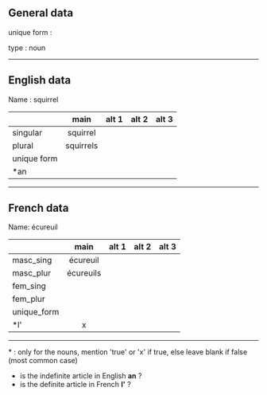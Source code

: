 ## General data

unique form :

type : noun

---

## English data

Name : squirrel

|             |   main    | alt 1 | alt 2 | alt 3 |
| :---------- | :-------: | :---: | :---: | ----- |
| singular    | squirrel  |       |       |       |
| plural      | squirrels |       |       |       |
| unique form |           |       |       |       |
| \*an        |           |       |       |       |

---

## French data

Name: écureuil

|             |   main    | alt 1 | alt 2 | alt 3 |
| :---------- | :-------: | :---: | :---: | :---: |
| masc_sing   | écureuil  |       |       |       |
| masc_plur   | écureuils |       |       |       |
| fem_sing    |           |       |       |       |
| fem_plur    |           |       |       |       |
| unique_form |           |       |       |       |
| \*l'        |     x     |       |       |       |

---

\* : only for the nouns, mention 'true' or 'x' if true, else leave blank if false (most common case)

- is the indefinite article in English **an** ?
- is the definite article in French **l'** ?
